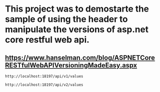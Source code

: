 # This project was to demostarte the sample of using the header to manipulate the versions of asp.net core restful web api.

## https://www.hanselman.com/blog/ASPNETCoreRESTfulWebAPIVersioningMadeEasy.aspx




`http://localhost:18197/api/v1/values`

`http://localhost:18197/api/v2/values`
